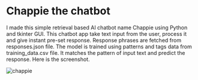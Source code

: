 # Chappie the chatbot

I made this simple retrieval based AI chatbot name Chappie using Python and tkinter GUI. 
This chatbot app take text input from the user, process it and give instant pre-set response.
Response phrases are fetched from responses.json file.
The model is trained using patterns and tags data from training_data.csv file.
It matches the pattern of input text and predict the response.
Here is the screenshot.

![chappie](https://user-images.githubusercontent.com/87939645/131687198-2de56223-af72-42eb-a79f-9558488807b6.JPG)

